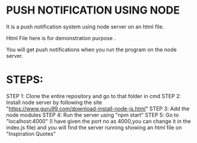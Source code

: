 # PUSH NOTIFICATION USING NODE

It is a push notification system using node server on an html file.

Html File here is for demonstration purpose .

You will get push notifications when you run the program on the node server.

# STEPS:
STEP 1: Clone the entire repository and go to that folder in cmd
STEP 2: Install node server by following the site "https://www.guru99.com/download-install-node-js.html"
STEP 3: Add the node modules 
STEP 4: Run the server using "npm start"
STEP 5: Go to "localhost:4000" (I have given the port no as 4000,you can change it in the index.js file) and you will find the server running showing an html file on "Inspiration Quotes"
